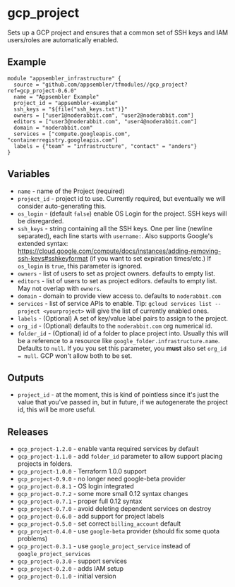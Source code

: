 # gcp_project

Sets up a GCP project and ensures that a common set of SSH keys and
IAM users/roles are automatically enabled.

## Example

```
module "appsembler_infrastructure" {
  source = "github.com/appsembler/tfmodules//gcp_project?ref=gcp_project-0.6.0"
  name = "Appsembler Example"
  project_id = "appsembler-example"
  ssh_keys = "${file("ssh_keys.txt")}"
  owners = ["user1@noderabbit.com", "user2@noderabbit.com"]
  editors = ["user3@noderabbit.com", "user4@noderabbit.com"]
  domain = "noderabbit.com"
  services = ["compute.googleapis.com", "containerregistry.googleapis.com"]
  labels = {"team" = "infrastructure", "contact" = "anders"}
}
```

## Variables

* `name` - name of the Project (required)
* `project_id` - project id to use. Currently required, but eventually
we will consider auto-generating this.
* `os_login` - (default `false`) enable OS Login for the project. SSH keys will be disregarded.
* `ssh_keys` - string containing all the SSH keys. One per line
  (newline separated), each line starts with `username:`. Also
  supports Google's extended syntax:
  https://cloud.google.com/compute/docs/instances/adding-removing-ssh-keys#sshkeyformat
  (if you want to set expiration times/etc.) If `os_login` is `true`,
  this parameter is ignored.
* `owners` - list of users to set as project owners. defaults to
  empty list.
* `editors` - list of users to set as project editors. defaults to
  empty list. May not overlap with `owners`.
* `domain` - domain to provide view access to. defaults to `noderabbit.com`
* `services` - list of service APIs to enable. Tip: `gcloud services
  list --project <yourproject>` will give the list of currently
  enabled ones.
* `labels` - (Optional) A set of key/value label pairs to assign to the project.
* `org_id` - (Optional) defaults to the `noderabbit.com` org numerical id. 
* `folder_id` - (Optional) id of a folder to place project
  into. Usually this will be a reference to a resource like
  `google_folder.infrastructure.name`. Defaults to `null`. If you you
  set this parameter, you **must** also set `org_id = null`. GCP won't
  allow both to be set.

## Outputs

* `project_id` - at the moment, this is kind of pointless since it's
  just the value that you've passed in, but in future, if we
  autogenerate the project id, this will be more useful.

## Releases

* `gcp_project-1.2.0` - enable vanta required services by default
* `gcp_project-1.1.0` - add `folder_id` parameter to allow support placing projects in folders.
* `gcp_project-1.0.0` - Terraform 1.0.0 support
* `gcp_project-0.9.0` - no longer need google-beta provider
* `gcp_project-0.8.1` - OS login integrated
* `gcp_project-0.7.2` - some more small 0.12 syntax changes
* `gcp_project-0.7.1` - proper full 0.12 syntax
* `gcp_project-0.7.0` - avoid deleting dependent services on destroy
* `gcp_project-0.6.0` - add support for project labels
* `gcp_project-0.5.0` - set correct `billing_account` default
* `gcp_project-0.4.0` - use `google-beta` provider (should fix some quota problems)
* `gcp_project-0.3.1` - use `google_project_service` instead of `google_project_services`
* `gcp_project-0.3.0` - support services
* `gcp_project-0.2.0` - adds IAM setup
* `gcp_project-0.1.0` - initial version
